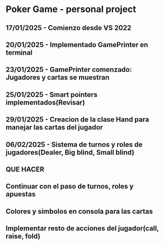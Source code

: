 # Poker Game - personal project

## 17/01/2025 - Comienzo desde VS 2022
## 20/01/2025 - Implementado GamePrinter en terminal
## 23/01/2025 - GamePrinter comenzado: Jugadores y cartas se muestran
## 25/01/2025 - Smart pointers implementados(Revisar)
## 29/01/2025 - Creacion de la clase Hand para manejar las cartas del jugador
## 06/02/2025 - Sistema de turnos y roles de jugadores(Dealer, Big blind, Small blind)

## QUE HACER
## Continuar con el paso de turnos, roles y apuestas
## Colores y simbolos en consola para las cartas
## Implementar resto de acciones del jugador(call, raise, fold)